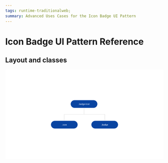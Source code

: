```yaml
---
tags: runtime-traditionalweb; 
summary: Advanced Uses Cases for the Icon Badge UI Pattern
---
```


# Icon Badge UI Pattern Reference


## Layout and classes

![](<images/iconbadge-image-2.png?width=650>)
